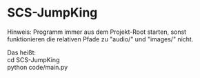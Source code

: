 # SCS-JumpKing
Hinweis: Programm immer aus dem Projekt-Root starten, sonst funktionieren die relativen Pfade zu "audio/" und "images/" nicht.

Das heißt:  
cd SCS-JumpKing  
python code/main.py
